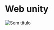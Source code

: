 # Web unity

![Sem título](https://user-images.githubusercontent.com/79748858/198699134-649adb99-bb24-4500-a68d-e2de8fee33d0.png)
